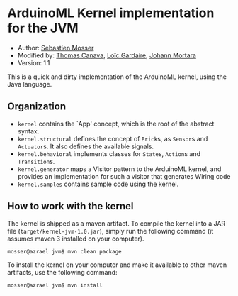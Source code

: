 # ArduinoML Kernel implementation for the JVM

  * Author: [Sebastien Mosser](mailto?mosser@i3s.unice.fr)
  * Modified by: [Thomas Canava](mailto?thomas.canava@etu.unice.fr), [Loïc Gardaire](mailto?loic.gardaire@etu.unice.fr), [Johann Mortara](mailto?johann.mortara@etu.unice.fr)
  * Version: 1.1

This is a quick and dirty implementation of the ArduinoML kernel, using the Java language.

## Organization

  * `kernel` contains the `App' concept, which is the root of the abstract syntax.
  * `kernel.structural` defines the concept of `Brick`s, as `Sensor`s and `Actuator`s. It also defines the available
     signals.
  * `kernel.behavioral` implements classes for `State`s, `Action`s and `Transition`s.
  * `kernel.generator` maps a Visitor pattern to the ArduinoML kernel, and provides an implementation for such a visitor
    that generates Wiring code
  * `kernel.samples` contains sample code using the kernel.

## How to work with the kernel

The kernel is shipped as a maven artifact. To compile the kernel into a JAR file (`target/kernel-jvm-1.0.jar`), simply
run the following command (it assumes maven 3 installed on your computer).

    mosser@azrael jvm$ mvn clean package

To install the kernel on your computer and make it available to other maven artifacts, use the following command:

    mosser@azrael jvm$ mvn install

